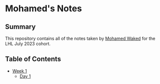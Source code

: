 # Mohamed's Notes

## Summary
This repository contains all of the notes taken by [Mohamed Waked](https://github.com/mwaked01) for the LHL July 2023 cohort.

## Table of Contents
* [Week 1](/Week_1)
  * [Day 1](/Week_1/Day_1)
